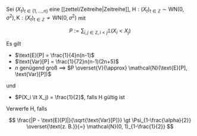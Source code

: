 Sei $(X_t)_{t \in \{ 1, \dots, n \}}$ eine [[zettel/Zeitreihe|Zeitreihe]], $\text{H} : (X_t)_{t \in \mathbb{Z}} \sim \text{WN}(0, \sigma^2), \text{K} : (X_t)_{t \in \mathbb{Z}} \not\sim \text{WN}(0, \sigma^2)$ mit

$$
	P := \sum_{i, j \in \mathbb{Z}, i \lt j} \mathbb{1}(X_i \lt X_j)
$$

Es gilt
- $\text{E}[P] = \frac{1}{4}n(n-1)$
- $\text{Var}[P] = \frac{1}{72}n(n-1)(2n+5)$
- $n$ genügend groß $\implies$ $P \overset{V}{\approx} \mathcal{N}(\text{E}[P], \text{Var}[P])$

und
- $P(X_i \lt X_j) = \frac{1}{2}$, falls $\text{H}$ gültig ist

Verwerfe $\text{H}$, falls

$$
	\frac{|P - \text{E}[P]|}{\sqrt{\text{Var}[P]}} \gt \Psi_{1-\frac{\alpha}{2}} \overset{\text{z. B.}}{=} \mathcal{N}(0, 1)_{1-\frac{1}{2}}
$$